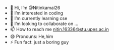 - 👋 Hi, I’m @Nitinkamal26
- 👀 I’m interested in coding
- 🌱 I’m currently learning cse 
- 💞️ I’m looking to collaborate on ...
- 📫 How to reach me nitin.16336@stu.upes.ac.in
- 😄 Pronouns: He,him
- ⚡ Fun fact: just a boring guy

<!---
Nitinkamal26/Nitinkamal26 is a ✨ special ✨ repository because its `README.md` (this file) appears on your GitHub profile.
You can click the Preview link to take a look at your changes.
--->
